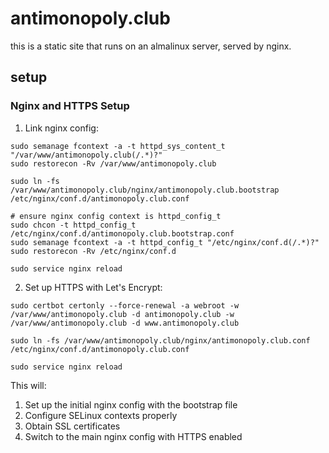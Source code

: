 # antimonopoly.club

this is a static site that runs on an almalinux server, served by nginx.

## setup

### Nginx and HTTPS Setup

1. Link nginx config:
```
sudo semanage fcontext -a -t httpd_sys_content_t "/var/www/antimonopoly.club(/.*)?"
sudo restorecon -Rv /var/www/antimonopoly.club

sudo ln -fs /var/www/antimonopoly.club/nginx/antimonopoly.club.bootstrap /etc/nginx/conf.d/antimonopoly.club.conf

# ensure nginx config context is httpd_config_t
sudo chcon -t httpd_config_t /etc/nginx/conf.d/antimonopoly.club.bootstrap.conf
sudo semanage fcontext -a -t httpd_config_t "/etc/nginx/conf.d(/.*)?"
sudo restorecon -Rv /etc/nginx/conf.d

sudo service nginx reload
```

2. Set up HTTPS with Let's Encrypt:
```
sudo certbot certonly --force-renewal -a webroot -w /var/www/antimonopoly.club -d antimonopoly.club -w /var/www/antimonopoly.club -d www.antimonopoly.club

sudo ln -fs /var/www/antimonopoly.club/nginx/antimonopoly.club.conf /etc/nginx/conf.d/antimonopoly.club.conf

sudo service nginx reload
```

This will:
1. Set up the initial nginx config with the bootstrap file
2. Configure SELinux contexts properly
3. Obtain SSL certificates
4. Switch to the main nginx config with HTTPS enabled

